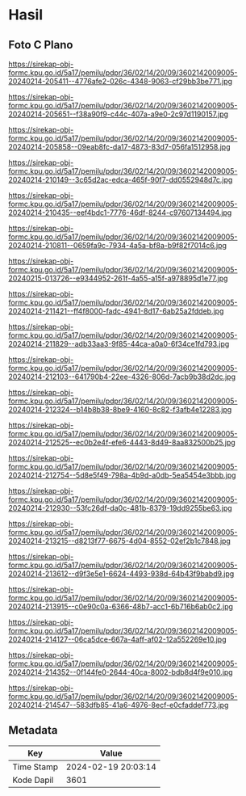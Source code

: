 # Hasil

## Foto C Plano

https://sirekap-obj-formc.kpu.go.id/5a17/pemilu/pdpr/36/02/14/20/09/3602142009005-20240214-205411--4776afe2-026c-4348-9063-cf29bb3be771.jpg

https://sirekap-obj-formc.kpu.go.id/5a17/pemilu/pdpr/36/02/14/20/09/3602142009005-20240214-205651--f38a90f9-c44c-407a-a9e0-2c97d1190157.jpg

https://sirekap-obj-formc.kpu.go.id/5a17/pemilu/pdpr/36/02/14/20/09/3602142009005-20240214-205858--09eab8fc-da17-4873-83d7-056fa1512958.jpg

https://sirekap-obj-formc.kpu.go.id/5a17/pemilu/pdpr/36/02/14/20/09/3602142009005-20240214-210149--3c65d2ac-edca-465f-90f7-dd0552948d7c.jpg

https://sirekap-obj-formc.kpu.go.id/5a17/pemilu/pdpr/36/02/14/20/09/3602142009005-20240214-210435--eef4bdc1-7776-46df-8244-c97607134494.jpg

https://sirekap-obj-formc.kpu.go.id/5a17/pemilu/pdpr/36/02/14/20/09/3602142009005-20240214-210811--0659fa9c-7934-4a5a-bf8a-b9f82f7014c6.jpg

https://sirekap-obj-formc.kpu.go.id/5a17/pemilu/pdpr/36/02/14/20/09/3602142009005-20240215-013726--e9344952-261f-4a55-a15f-a978895d1e77.jpg

https://sirekap-obj-formc.kpu.go.id/5a17/pemilu/pdpr/36/02/14/20/09/3602142009005-20240214-211421--ff4f8000-fadc-4941-8d17-6ab25a2fddeb.jpg

https://sirekap-obj-formc.kpu.go.id/5a17/pemilu/pdpr/36/02/14/20/09/3602142009005-20240214-211829--adb33aa3-9f85-44ca-a0a0-6f34ce1fd793.jpg

https://sirekap-obj-formc.kpu.go.id/5a17/pemilu/pdpr/36/02/14/20/09/3602142009005-20240214-212103--641790b4-22ee-4326-806d-7acb9b38d2dc.jpg

https://sirekap-obj-formc.kpu.go.id/5a17/pemilu/pdpr/36/02/14/20/09/3602142009005-20240214-212324--b14b8b38-8be9-4160-8c82-f3afb4e12283.jpg

https://sirekap-obj-formc.kpu.go.id/5a17/pemilu/pdpr/36/02/14/20/09/3602142009005-20240214-212525--ec0b2e4f-efe6-4443-8d49-8aa832500b25.jpg

https://sirekap-obj-formc.kpu.go.id/5a17/pemilu/pdpr/36/02/14/20/09/3602142009005-20240214-212754--5d8e5f49-798a-4b9d-a0db-5ea5454e3bbb.jpg

https://sirekap-obj-formc.kpu.go.id/5a17/pemilu/pdpr/36/02/14/20/09/3602142009005-20240214-212930--53fc26df-da0c-481b-8379-19dd9255be63.jpg

https://sirekap-obj-formc.kpu.go.id/5a17/pemilu/pdpr/36/02/14/20/09/3602142009005-20240214-213215--d8213f77-6675-4d04-8552-02ef2b1c7848.jpg

https://sirekap-obj-formc.kpu.go.id/5a17/pemilu/pdpr/36/02/14/20/09/3602142009005-20240214-213612--d9f3e5e1-6624-4493-938d-64b43f9babd9.jpg

https://sirekap-obj-formc.kpu.go.id/5a17/pemilu/pdpr/36/02/14/20/09/3602142009005-20240214-213915--c0e90c0a-6366-48b7-acc1-6b716b6ab0c2.jpg

https://sirekap-obj-formc.kpu.go.id/5a17/pemilu/pdpr/36/02/14/20/09/3602142009005-20240214-214127--06ca5dce-667a-4aff-af02-12a552269e10.jpg

https://sirekap-obj-formc.kpu.go.id/5a17/pemilu/pdpr/36/02/14/20/09/3602142009005-20240214-214352--0f144fe0-2644-40ca-8002-bdb8d4f9e010.jpg

https://sirekap-obj-formc.kpu.go.id/5a17/pemilu/pdpr/36/02/14/20/09/3602142009005-20240214-214547--583dfb85-41a6-4976-8ecf-e0cfaddef773.jpg


## Metadata

| Key        | Value               |
| ---------- | ------------------- |
| Time Stamp | 2024-02-19 20:03:14 |
| Kode Dapil | 3601                |



